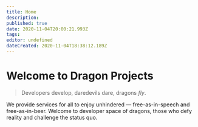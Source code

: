 ```yaml
---
title: Home
description: 
published: true
date: 2020-11-04T20:00:21.993Z
tags: 
editor: undefined
dateCreated: 2020-11-04T18:38:12.189Z
---
```


# Welcome to Dragon Projects
> Developers develop, daredevils dare, dragons *fly*.

We provide services for all to enjoy unhindered — free-as-in-speech and free-as-in-beer. Welcome to developer space of dragons, those who defy reality and challenge the status quo.